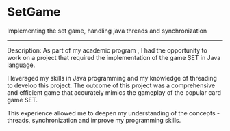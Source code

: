 # SetGame
Implementing the set game, handling java threads and synchronization

_______

Description: 
As part of my academic program , I had the opportunity to work on a project that required the implementation of the game SET in Java language. 

I leveraged my skills in Java programming and my knowledge of threading to develop this project. The outcome of this project was a comprehensive and efficient game that accurately mimics the gameplay of the popular card game SET. 

This experience allowed me to deepen my understanding of the concepts - threads, synchronization and improve my programming skills.
